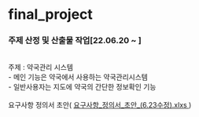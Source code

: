 # final_project

<h3>주제 산정 및 산출물 작업[22.06.20 ~ ] </h3>
<br>
주제 : 약국관리 시스템<br>
- 메인 기능은 약국에서 사용하는 약국관리시스템<br>
- 일반사용자는 지도에 약국의 간단한 정보확인 기능<br>
<br>
요구사항 정의서 초안( <a href="https://drive.google.com/uc?export=download&id=1__mPUkcnS5SeaJJ7wcNtSS90rpgr4PBI">요구사항_정의서_초안_(6.23수정).xlxs </a>)
